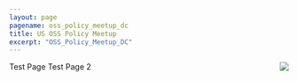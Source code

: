 ```yaml
---
layout: page
pagename: oss_policy_meetup_dc
title: US OSS Policy Meetup
excerpt: "OSS_Policy_Meetup_DC"
---
```


Test Page
<img src="{{ ASSET_PATH }}/assets/images/InfrastructureUSOSPO.png" style="float:right;max-width:300px;" />
Test Page 2

